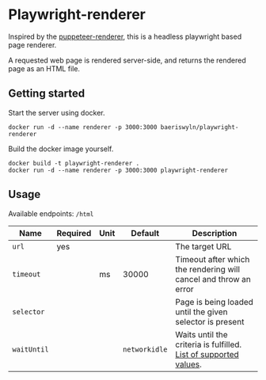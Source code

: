 # Playwright-renderer

Inspired by the [puppeteer-renderer](https://github.com/zenato/puppeteer-renderer), this is a headless playwright
based page renderer.

A requested web page is rendered server-side, and returns the rendered page as an HTML file.

## Getting started

Start the server using docker.

```shell
docker run -d --name renderer -p 3000:3000 baeriswyln/playwright-renderer
```

Build the docker image yourself.

```shell
docker build -t playwright-renderer .
docker run -d --name renderer -p 3000:3000 playwright-renderer
```

## Usage

Available endpoints: `/html`

| Name        | Required | Unit | Default       | Description                                                                                                              |
|-------------|----------|------|---------------|--------------------------------------------------------------------------------------------------------------------------|
| `url`       | yes      |      |               | The target URL                                                                                                           |
| `timeout`   |          | ms   | 30000         | Timeout after which the rendering will cancel and throw an error                                                         |
| `selector`  |          |      |               | Page is being loaded until the given selector is present                                                                 |
| `waitUntil` |          |      | `networkidle` | Waits until the criteria is fulfilled. [List of supported values](https://playwright.dev/docs/api/class-page#page-goto). |
